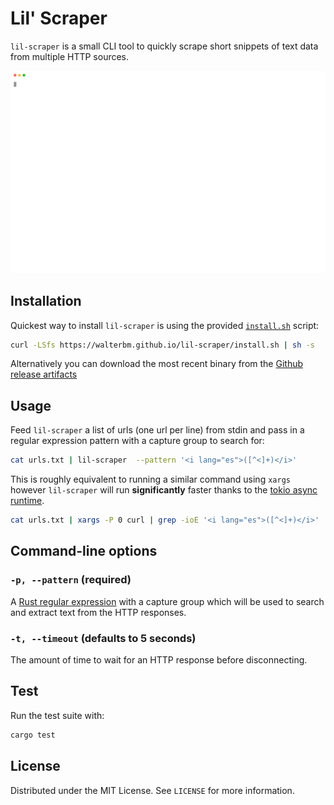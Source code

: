 # Lil' Scraper

`lil-scraper` is a small CLI tool to quickly scrape short snippets of text data from multiple HTTP sources.

<p align="center">
  <img width="700" src="https://raw.githubusercontent.com/walterbm/lil-scraper/main/demo/shell.svg">
</p>

## Installation

Quickest way to install `lil-scraper` is using the provided [`install.sh`](https://github.com/walterbm/lil-scraper/blob/gh-pages/install.sh) script:

```bash
curl -LSfs https://walterbm.github.io/lil-scraper/install.sh | sh -s
```

Alternatively you can download the most recent binary from the [Github release artifacts](https://github.com/walterbm/lil-scraper/releases)

## Usage

Feed `lil-scraper` a list of urls (one url per line) from stdin and pass in a regular expression pattern with a capture group to search for:

```bash
cat urls.txt | lil-scraper  --pattern '<i lang="es">([^<]+)</i>'
```

This is roughly equivalent to running a similar command using `xargs` however `lil-scraper` will run **significantly** faster thanks to the [tokio async runtime](https://tokio.rs/).

```bash
cat urls.txt | xargs -P 0 curl | grep -ioE '<i lang="es">([^<]+)</i>'
```

## Command-line options

### `-p, --pattern` (required)

A [Rust regular expression](https://rustexp.lpil.uk/) with a capture group which will be used to search and extract text from the HTTP responses.

### `-t, --timeout` (defaults to 5 seconds)

The amount of time to wait for an HTTP response before disconnecting.

## Test

Run the test suite with:

```sh
cargo test
```

## License

Distributed under the MIT License. See `LICENSE` for more information.
